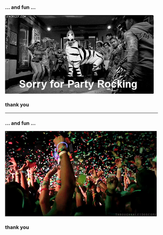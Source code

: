 
### ... and fun ...

![party](assets/image/giphy-2.gif)

### thank you

---

### ... and fun ...

![party](assets/image/giphy-3.gif)

### thank you
